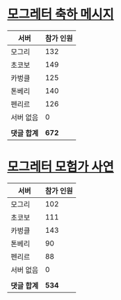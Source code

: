 # [모그레터 축하 메시지](./Event250701_v7_2_10th_moogleletter0.md)

|서버|참가 인원|
|-|-|
|모그리|132|
|초코보|149|
|카벙클|125|
|톤베리|140|
|펜리르|126|
|서버 없음|0|
|||
|**댓글 합계**|**672**|


# [모그레터 모험가 사연](./Event250701_v7_2_10th_moogleletter1.md)

|서버|참가 인원|
|-|-|
|모그리|102|
|초코보|111|
|카벙클|143|
|톤베리|90|
|펜리르|88|
|서버 없음|0|
|||
|**댓글 합계**|**534**|


